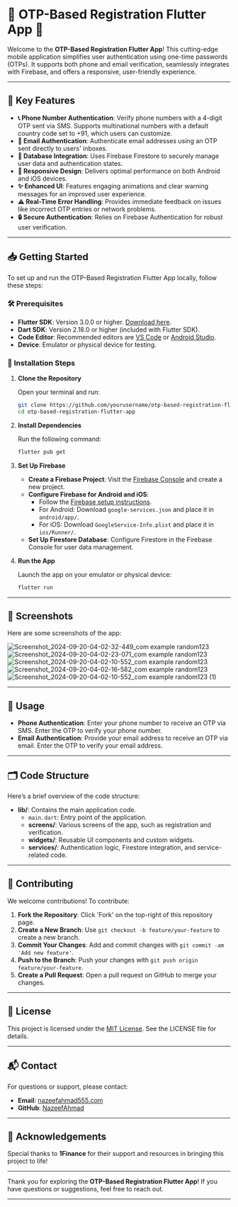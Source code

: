 # 🎉 **OTP-Based Registration Flutter App** 🚀

Welcome to the **OTP-Based Registration Flutter App**! This cutting-edge mobile application simplifies user authentication using one-time passwords (OTPs). It supports both phone and email verification, seamlessly integrates with Firebase, and offers a responsive, user-friendly experience.

---

## 🌟 **Key Features**

- **📞 Phone Number Authentication**: Verify phone numbers with a 4-digit OTP sent via SMS. Supports multinational numbers with a default country code set to +91, which users can customize.
- **📧 Email Authentication**: Authenticate email addresses using an OTP sent directly to users' inboxes.
- **💾 Database Integration**: Uses Firebase Firestore to securely manage user data and authentication states.
- **📱 Responsive Design**: Delivers optimal performance on both Android and iOS devices.
- **✨ Enhanced UI**: Features engaging animations and clear warning messages for an improved user experience.
- **⚠️ Real-Time Error Handling**: Provides immediate feedback on issues like incorrect OTP entries or network problems.
- **🔒 Secure Authentication**: Relies on Firebase Authentication for robust user verification.

---

## 📥 **Getting Started**

To set up and run the OTP-Based Registration Flutter App locally, follow these steps:

### 🛠️ **Prerequisites**

- **Flutter SDK**: Version 3.0.0 or higher. [Download here](https://flutter.dev/docs/get-started/install).
- **Dart SDK**: Version 2.18.0 or higher (included with Flutter SDK).
- **Code Editor**: Recommended editors are [VS Code](https://code.visualstudio.com/) or [Android Studio](https://developer.android.com/studio).
- **Device**: Emulator or physical device for testing.

### 🔧 **Installation Steps**

1. **Clone the Repository**

   Open your terminal and run:

   ```bash
   git clone https://github.com/yourusername/otp-based-registration-flutter-app.git
   cd otp-based-registration-flutter-app
   ```

2. **Install Dependencies**

   Run the following command:

   ```bash
   flutter pub get
   ```

3. **Set Up Firebase**

   - **Create a Firebase Project**: Visit the [Firebase Console](https://console.firebase.google.com/) and create a new project.
   - **Configure Firebase for Android and iOS**:
     - Follow the [Firebase setup instructions](https://firebase.google.com/docs/flutter/setup).
     - For Android: Download `google-services.json` and place it in `android/app/`.
     - For iOS: Download `GoogleService-Info.plist` and place it in `ios/Runner/`.
   - **Set Up Firestore Database**: Configure Firestore in the Firebase Console for user data management.

4. **Run the App**

   Launch the app on your emulator or physical device:

   ```bash
   flutter run
   ```

---

## 📸 **Screenshots**

Here are some screenshots of the app:

![Screenshot_2024-09-20-04-02-32-449_com example random123](https://github.com/user-attachments/assets/ea4a256a-ebe2-41ff-890c-0cb3647dffa1)![Screenshot_2024-09-20-04-02-23-071_com example random123](https://github.com/user-attachments/assets/ef58da67-dfc8-43b7-a359-e7ea581edc6a) ![Screenshot_2024-09-20-04-02-10-552_com example random123](https://github.com/user-attachments/assets/93f9300c-631c-4436-a444-f91626b861a3) ![Screenshot_2024-09-20-04-02-16-582_com example random123](https://github.com/user-attachments/assets/0bc02b9a-82b3-41ec-ac09-65f09db83f97) ![Screenshot_2024-09-20-04-02-10-552_com example random123 (1)](https://github.com/user-attachments/assets/24bce232-76bd-44b3-a9c5-f96eff0270c6)

---

## 🎯 **Usage**

- **Phone Authentication**: Enter your phone number to receive an OTP via SMS. Enter the OTP to verify your phone number.
- **Email Authentication**: Provide your email address to receive an OTP via email. Enter the OTP to verify your email address.

---

## 🗂️ **Code Structure**

Here’s a brief overview of the code structure:

- **lib/**: Contains the main application code.
  - `main.dart`: Entry point of the application.
  - **screens/**: Various screens of the app, such as registration and verification.
  - **widgets/**: Reusable UI components and custom widgets.
  - **services/**: Authentication logic, Firestore integration, and service-related code.

---

## 🤝 **Contributing**

We welcome contributions! To contribute:

1. **Fork the Repository**: Click 'Fork' on the top-right of this repository page.
2. **Create a New Branch**: Use `git checkout -b feature/your-feature` to create a new branch.
3. **Commit Your Changes**: Add and commit changes with `git commit -am 'Add new feature'`.
4. **Push to the Branch**: Push your changes with `git push origin feature/your-feature`.
5. **Create a Pull Request**: Open a pull request on GitHub to merge your changes.

---

## 📜 **License**

This project is licensed under the [MIT License](LICENSE). See the LICENSE file for details.

---

## 📬 **Contact**

For questions or support, please contact:

- **Email**: [nazeefahmad555.com](mailto:nazeefahmad555.com)
- **GitHub**: [NazeefAhmad](https://github.com/NazeefAhmad)

---

## 🙏 **Acknowledgements**

Special thanks to **1Finance** for their support and resources in bringing this project to life!

---

Thank you for exploring the **OTP-Based Registration Flutter App**! If you have questions or suggestions, feel free to reach out.

---
